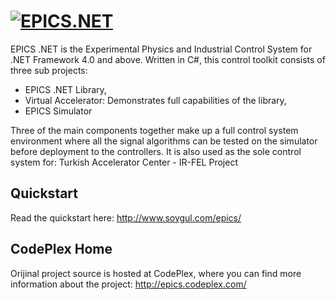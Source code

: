 # [![EPICS.NET](http://soygul.com/epics/logo.png)](http://www.soygul.com/epics/)
EPICS .NET is the Experimental Physics and Industrial Control System for .NET Framework 4.0 and above. Written in C#, this control toolkit consists of three sub projects:
* EPICS .NET Library,
* Virtual Accelerator: Demonstrates full capabilities of the library,
* EPICS Simulator

Three of the main components together make up a full control system environment where all the signal algorithms can be tested on the simulator before deployment to the controllers. It is also used as the sole control system for: Turkish Accelerator Center - IR-FEL Project

## Quickstart
Read the quickstart here: http://www.soygul.com/epics/

## CodePlex Home
Orijinal project source is hosted at CodePlex, where you can find more information about the project: http://epics.codeplex.com/
